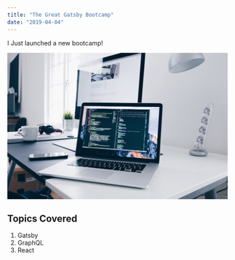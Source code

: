 ```yaml
---
title: "The Great Gatsby Bootcamp"
date: "2019-04-04"
---
```


I Just launched a new bootcamp!

![dev](./dev.jpg)

## Topics Covered

1. Gatsby
2. GraphQL
3. React